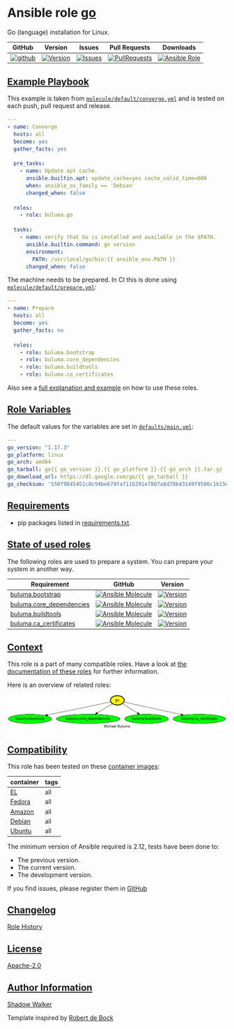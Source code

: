 # Ansible role [go](https://galaxy.ansible.com/ui/standalone/roles/buluma/go/documentation)

Go (language) installation for Linux.

|GitHub|Version|Issues|Pull Requests|Downloads|
|------|-------|------|-------------|---------|
|[![github](https://github.com/buluma/ansible-role-go/actions/workflows/molecule.yml/badge.svg)](https://github.com/buluma/ansible-role-go/actions/workflows/molecule.yml)|[![Version](https://img.shields.io/github/release/buluma/ansible-role-go.svg)](https://github.com/buluma/ansible-role-go/releases/)|[![Issues](https://img.shields.io/github/issues/buluma/ansible-role-go.svg)](https://github.com/buluma/ansible-role-go/issues/)|[![PullRequests](https://img.shields.io/github/issues-pr-closed-raw/buluma/ansible-role-go.svg)](https://github.com/buluma/ansible-role-go/pulls/)|[![Ansible Role](https://img.shields.io/ansible/role/d/buluma/go)](https://galaxy.ansible.com/ui/standalone/roles/buluma/go/documentation)|

## [Example Playbook](#example-playbook)

This example is taken from [`molecule/default/converge.yml`](https://github.com/buluma/ansible-role-go/blob/master/molecule/default/converge.yml) and is tested on each push, pull request and release.

```yaml
---
- name: Converge
  hosts: all
  become: yes
  gather_facts: yes

  pre_tasks:
    - name: Update apt cache.
      ansible.builtin.apt: update_cache=yes cache_valid_time=600
      when: ansible_os_family == 'Debian'
      changed_when: false

  roles:
    - role: buluma.go

  tasks:
    - name: verify that Go is installed and available in the $PATH.
      ansible.builtin.command: go version
      environment:
        PATH: /usr/local/go/bin:{{ ansible_env.PATH }}
      changed_when: false
```

The machine needs to be prepared. In CI this is done using [`molecule/default/prepare.yml`](https://github.com/buluma/ansible-role-go/blob/master/molecule/default/prepare.yml):

```yaml
---
- name: Prepare
  hosts: all
  become: yes
  gather_facts: no

  roles:
    - role: buluma.bootstrap
    - role: buluma.core_dependencies
    - role: buluma.buildtools
    - role: buluma.ca_certificates
```

Also see a [full explanation and example](https://buluma.github.io/how-to-use-these-roles.html) on how to use these roles.

## [Role Variables](#role-variables)

The default values for the variables are set in [`defaults/main.yml`](https://github.com/buluma/ansible-role-go/blob/master/defaults/main.yml):

```yaml
---
go_version: "1.17.3"
go_platform: linux
go_arch: amd64
go_tarball: go{{ go_version }}.{{ go_platform }}-{{ go_arch }}.tar.gz
go_download_url: https://dl.google.com/go/{{ go_tarball }}
go_checksum: '550f9845451c0c94be679faf116291e7807a8d78b43149f9506c1b15eb89008c'
```

## [Requirements](#requirements)

- pip packages listed in [requirements.txt](https://github.com/buluma/ansible-role-go/blob/master/requirements.txt).

## [State of used roles](#state-of-used-roles)

The following roles are used to prepare a system. You can prepare your system in another way.

| Requirement | GitHub | Version |
|-------------|--------|--------|
|[buluma.bootstrap](https://galaxy.ansible.com/buluma/bootstrap)|[![Ansible Molecule](https://github.com/buluma/ansible-role-bootstrap/actions/workflows/molecule.yml/badge.svg)](https://github.com/buluma/ansible-role-bootstrap/actions/workflows/molecule.yml)|[![Version](https://img.shields.io/github/release/buluma/ansible-role-bootstrap.svg)](https://github.com/shadowwalker/ansible-role-bootstrap)|
|[buluma.core_dependencies](https://galaxy.ansible.com/buluma/core_dependencies)|[![Ansible Molecule](https://github.com/buluma/ansible-role-core_dependencies/actions/workflows/molecule.yml/badge.svg)](https://github.com/buluma/ansible-role-core_dependencies/actions/workflows/molecule.yml)|[![Version](https://img.shields.io/github/release/buluma/ansible-role-core_dependencies.svg)](https://github.com/shadowwalker/ansible-role-core_dependencies)|
|[buluma.buildtools](https://galaxy.ansible.com/buluma/buildtools)|[![Ansible Molecule](https://github.com/buluma/ansible-role-buildtools/actions/workflows/molecule.yml/badge.svg)](https://github.com/buluma/ansible-role-buildtools/actions/workflows/molecule.yml)|[![Version](https://img.shields.io/github/release/buluma/ansible-role-buildtools.svg)](https://github.com/shadowwalker/ansible-role-buildtools)|
|[buluma.ca_certificates](https://galaxy.ansible.com/buluma/ca_certificates)|[![Ansible Molecule](https://github.com/buluma/ansible-role-ca_certificates/actions/workflows/molecule.yml/badge.svg)](https://github.com/buluma/ansible-role-ca_certificates/actions/workflows/molecule.yml)|[![Version](https://img.shields.io/github/release/buluma/ansible-role-ca_certificates.svg)](https://github.com/shadowwalker/ansible-role-ca_certificates)|

## [Context](#context)

This role is a part of many compatible roles. Have a look at [the documentation of these roles](https://buluma.github.io/) for further information.

Here is an overview of related roles:

![dependencies](https://raw.githubusercontent.com/buluma/ansible-role-go/png/requirements.png "Dependencies")

## [Compatibility](#compatibility)

This role has been tested on these [container images](https://hub.docker.com/u/buluma):

|container|tags|
|---------|----|
|[EL](https://hub.docker.com/repository/docker/buluma/enterpriselinux/general)|all|
|[Fedora](https://hub.docker.com/repository/docker/buluma/fedora/general)|all|
|[Amazon](https://hub.docker.com/repository/docker/buluma/amazonlinux/general)|all|
|[Debian](https://hub.docker.com/repository/docker/buluma/debian/general)|all|
|[Ubuntu](https://hub.docker.com/repository/docker/buluma/ubuntu/general)|all|

The minimum version of Ansible required is 2.12, tests have been done to:

- The previous version.
- The current version.
- The development version.

If you find issues, please register them in [GitHub](https://github.com/buluma/ansible-role-go/issues)

## [Changelog](#changelog)

[Role History](https://github.com/buluma/ansible-role-go/blob/master/CHANGELOG.md)

## [License](#license)

[Apache-2.0](https://github.com/buluma/ansible-role-go/blob/master/LICENSE)

## [Author Information](#author-information)

[Shadow Walker](https://buluma.github.io/)


Template inspired by [Robert de Bock](https://github.com/robertdebock)
